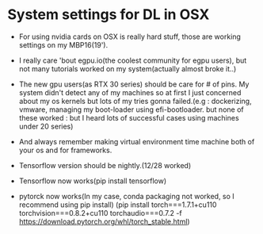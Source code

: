 # System settings for DL in OSX

* For using nvidia cards on OSX is really hard stuff, those are working settings on my MBP16(19').

* I really care 'bout egpu.io(the coolest community for egpu users), but not many tutorials worked on my system(actually almost broke it..)

* The new gpu users(as RTX 30 series) should be care for # of pins. My system didn't detect any of my machines so at first I just concerned about my os kernels but lots of my tries gonna failed.(e.g : dockerizing, vmware, managing my boot-loader using efi-bootloader. but none of these worked : but I heard lots of successful cases using machines under 20 series)

* And always remember making virtual environment time machine both of your os and for frameworks. 


* Tensorflow version should be nightly.(12/28 worked)

* Tensorflow now works(pip install tensorflow)

* pytorck now works(In my case, conda packaging not worked, so I recommend using pip install) (pip install torch===1.7.1+cu110 torchvision===0.8.2+cu110 torchaudio===0.7.2 -f https://download.pytorch.org/whl/torch_stable.html)
